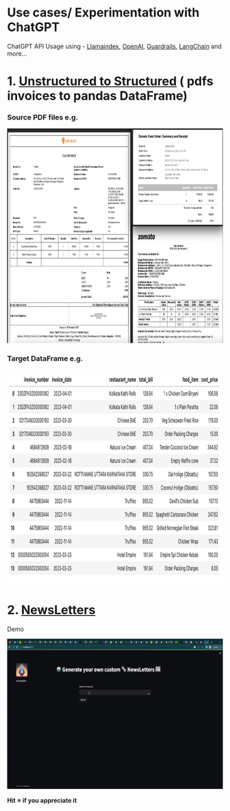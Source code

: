# Use cases/ Experimentation with ChatGPT
ChatGPT API Usage using - [Llamaindex](https://gpt-index.readthedocs.io/en/latest/index.html), [OpenAI](https://openai.com), [Guardrails](https://shreyar.github.io/guardrails/), [LangChain](https://python.langchain.com/en/latest/index.html) and more...

#
# 1. [Unstructured to Structured](./unstructuredToStructured/) ( pdfs invoices to pandas DataFrame)
### Source PDF files e.g.
<img src="./unstructuredToStructured/images/pdf.png" alt="source pdf" width="800" height="500"/>

### Target DataFrame e.g.
<img src="./unstructuredToStructured/images/table.png" alt="targetdf" width="800" height="500"/>

#
# 2. [NewsLetters](./newsLetter/)

Demo

<img src="./newsLetter/images/newsletter.gif" alt="flow" width="950" height="350"/>


**Hit ⭐️ if you appreciate it**